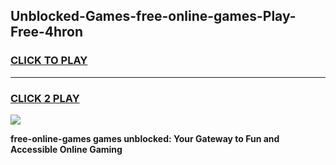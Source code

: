
## Unblocked-Games-free-online-games-Play-Free-4hron
<h3>
<a href="https://premium76.site?title=free-online-games&ref=15A">CLICK TO PLAY</a></h3>
<hr>

<h3>
<a href="https://premium76.site?title=free-online-games&ref=15A">CLICK 2 PLAY</a>
  
</h3>

<a href="https://premium76.site?title=free-online-games&ref=15A"><img src="https://clearcache.store/games.png"></a>


**free-online-games games unblocked: Your Gateway to Fun and Accessible Online Gaming**
